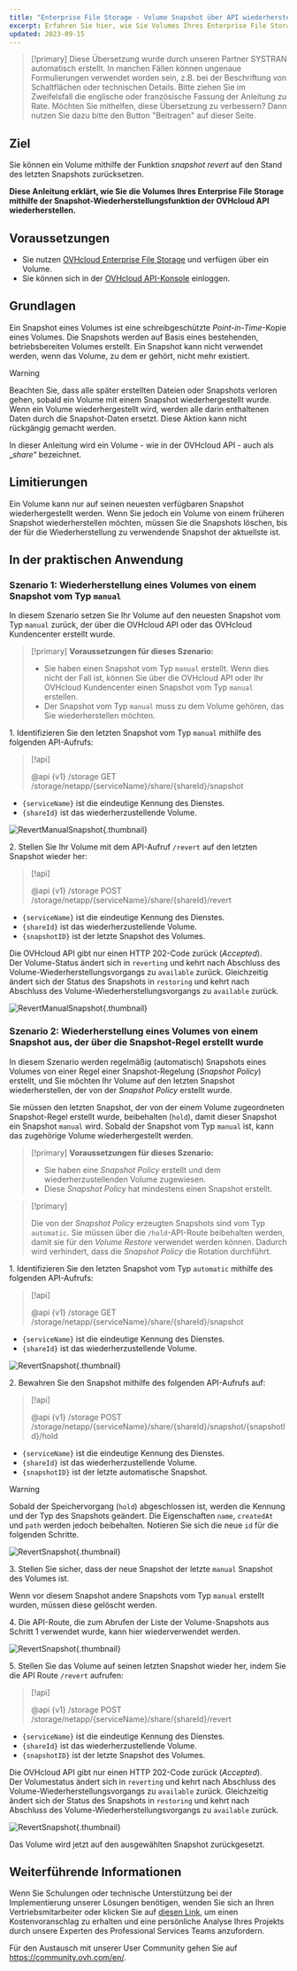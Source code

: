 ```yaml
---
title: "Enterprise File Storage - Volume Snapshot über API wiederherstellen"
excerpt: Erfahren Sie hier, wie Sie Volumes Ihres Enterprise File Storage mithilfe der Snapshot-Wiederherstellungsfunktion der OVHcloud API wiederherstellen können
updated: 2023-09-15
---
```


> [!primary]
> Diese Übersetzung wurde durch unseren Partner SYSTRAN automatisch erstellt. In manchen Fällen können ungenaue Formulierungen verwendet worden sein, z.B. bei der Beschriftung von Schaltflächen oder technischen Details. Bitte ziehen Sie im Zweifelsfall die englische oder französische Fassung der Anleitung zu Rate. Möchten Sie mithelfen, diese Übersetzung zu verbessern? Dann nutzen Sie dazu bitte den Button "Beitragen" auf dieser Seite.
>

## Ziel

Sie können ein Volume mithilfe der Funktion *snapshot revert* auf den Stand des letzten Snapshots zurücksetzen.

**Diese Anleitung erklärt, wie Sie die Volumes Ihres Enterprise File Storage mithilfe der Snapshot-Wiederherstellungsfunktion der OVHcloud API wiederherstellen.**

## Voraussetzungen

- Sie nutzen [OVHcloud Enterprise File Storage](https://www.ovhcloud.com/en-gb/storage-solutions/enterprise-file-storage/) und verfügen über ein Volume.
- Sie können sich in der [OVHcloud API-Konsole](https://api.ovh.com/) einloggen.

## Grundlagen

Ein Snapshot eines Volumes ist eine schreibgeschützte *Point-in-Time*-Kopie eines Volumes.
Die Snapshots werden auf Basis eines bestehenden, betriebsbereiten Volumes erstellt. Ein Snapshot kann nicht verwendet werden, wenn das Volume, zu dem er gehört, nicht mehr existiert.

> [!warning]
>
> Beachten Sie, dass alle später erstellten Dateien oder Snapshots verloren gehen, sobald ein Volume mit einem Snapshot wiederhergestellt wurde. Wenn ein Volume wiederhergestellt wird, werden alle darin enthaltenen Daten durch die Snapshot-Daten ersetzt. Diese Aktion kann nicht rückgängig gemacht werden.
>

In dieser Anleitung wird ein Volume - wie in der OVHcloud API - auch als „*share*“ bezeichnet.

## Limitierungen

Ein Volume kann nur auf seinen neuesten verfügbaren Snapshot wiederhergestellt werden. Wenn Sie jedoch ein Volume von einem früheren Snapshot wiederherstellen möchten, müssen Sie die Snapshots löschen, bis der für die Wiederherstellung zu verwendende Snapshot der aktuellste ist.

## In der praktischen Anwendung

### Szenario 1: Wiederherstellung eines Volumes von einem Snapshot vom Typ `manual`

In diesem Szenario setzen Sie Ihr Volume auf den neuesten Snapshot vom Typ `manual` zurück, der über die OVHcloud API oder das OVHcloud Kundencenter erstellt wurde.

> [!primary]
> **Voraussetzungen für dieses Szenario:**
>
> - Sie haben einen Snapshot vom Typ `manual` erstellt. Wenn dies nicht der Fall ist, können Sie über die OVHcloud API oder Ihr OVHcloud Kundencenter einen Snapshot vom Typ `manual` erstellen.
> - Der Snapshot vom Typ `manual` muss zu dem Volume gehören, das Sie wiederherstellen möchten.

1\. Identifizieren Sie den letzten Snapshot vom Typ `manual` mithilfe des folgenden API-Aufrufs:

> [!api]
>
> @api {v1} /storage GET /storage/netapp/{serviceName}/share/{shareId}/snapshot
>

- `{serviceName}` ist die eindeutige Kennung des Dienstes.
- `{shareId}` ist das wiederherzustellende Volume.

![RevertManualSnapshot](images/use_case_1_step_1.png){.thumbnail}

2\. Stellen Sie Ihr Volume mit dem API-Aufruf `/revert` auf den letzten Snapshot wieder her: 

> [!api]
>
> @api {v1} /storage POST /storage/netapp/{serviceName}/share/{shareId}/revert
>

- `{serviceName}` ist die eindeutige Kennung des Dienstes.
- `{shareId}` ist das wiederherzustellende Volume.
- `{snapshotID}` ist der letzte Snapshot des Volumes.

Die OVHcloud API gibt nur einen HTTP 202-Code zurück (*Accepted*).<br>
Der Volume-Status ändert sich in `reverting` und kehrt nach Abschluss des Volume-Wiederherstellungsvorgangs zu `available` zurück. Gleichzeitig ändert sich der Status des Snapshots in `restoring` und kehrt nach Abschluss des Volume-Wiederherstellungsvorgangs zu `available` zurück.

![RevertManualSnapshot](images/use_case_1_step_2.png){.thumbnail}

### Szenario 2: Wiederherstellung eines Volumes von einem Snapshot aus, der über die Snapshot-Regel erstellt wurde

In diesem Szenario werden regelmäßig (automatisch) Snapshots eines Volumes von einer Regel einer Snapshot-Regelung (*Snapshot Policy*) erstellt, und Sie möchten Ihr Volume auf den letzten Snapshot wiederherstellen, der von der *Snapshot Policy* erstellt wurde.

Sie müssen den letzten Snapshot, der von der einem Volume zugeordneten Snapshot-Regel erstellt wurde, beibehalten (`hold`), damit dieser Snapshot ein Snapshot `manual` wird. Sobald der Snapshot vom Typ `manual` ist, kann das zugehörige Volume wiederhergestellt werden.

> [!primary]
> **Voraussetzungen für dieses Szenario:**
>
> - Sie haben eine *Snapshot Policy* erstellt und dem wiederherzustellenden Volume zugewiesen.
> - Diese *Snapshot Policy* hat mindestens einen Snapshot erstellt.

> [!primary]
>
> Die von der *Snapshot Policy* erzeugten Snapshots sind vom Typ `automatic`. Sie müssen über die `/hold`-API-Route beibehalten werden, damit sie für den *Volume Restore* verwendet werden können. Dadurch wird verhindert, dass die *Snapshot Policy* die Rotation durchführt.
>

1\. Identifizieren Sie den letzten Snapshot vom Typ `automatic` mithilfe des folgenden API-Aufrufs:

> [!api]
>
> @api {v1} /storage GET /storage/netapp/{serviceName}/share/{shareId}/snapshot
>

- `{serviceName}` ist die eindeutige Kennung des Dienstes.
- `{shareId}` ist das wiederherzustellende Volume.

![RevertSnapshot](images/use_case_2_step_1.png){.thumbnail}

2\. Bewahren Sie den Snapshot mithilfe des folgenden API-Aufrufs auf: 

> [!api]
>
> @api {v1} /storage POST /storage/netapp/{serviceName}/share/{shareId}/snapshot/{snapshotId}/hold

- `{serviceName}` ist die eindeutige Kennung des Dienstes.
- `{shareId}` ist das wiederherzustellende Volume.
- `{snapshotID}` ist der letzte automatische Snapshot.

> [!warning]
>
> Sobald der Speichervorgang (`hold`) abgeschlossen ist, werden die Kennung und der Typ des Snapshots geändert. Die Eigenschaften `name`, `createdAt` und `path` werden jedoch beibehalten. Notieren Sie sich die neue `id` für die folgenden Schritte.
>

![RevertSnapshot](images/use_case_2_step_2.png){.thumbnail}

3\. Stellen Sie sicher, dass der neue Snapshot der letzte `manual` Snapshot des Volumes ist.

Wenn vor diesem Snapshot andere Snapshots vom Typ `manual` erstellt wurden, müssen diese gelöscht werden.

4\. Die API-Route, die zum Abrufen der Liste der Volume-Snapshots aus Schritt 1 verwendet wurde, kann hier wiederverwendet werden.

![RevertSnapshot](images/use_case_2_step_3.png){.thumbnail}

5\. Stellen Sie das Volume auf seinen letzten Snapshot wieder her, indem Sie die API Route `/revert` aufrufen:

> [!api]
>
> @api {v1} /storage POST /storage/netapp/{serviceName}/share/{shareId}/revert
>

- `{serviceName}` ist die eindeutige Kennung des Dienstes.
- `{shareId}` ist das wiederherzustellende Volume.
- `{snapshotID}` ist der letzte Snapshot des Volumes.

Die OVHcloud API gibt nur einen HTTP 202-Code zurück (*Accepted*).<br>
Der Volumestatus ändert sich in `reverting` und kehrt nach Abschluss des Volume-Wiederherstellungsvorgangs zu `available` zurück. Gleichzeitig ändert sich der Status des Snapshots in `restoring` und kehrt nach Abschluss des Volume-Wiederherstellungsvorgangs zu `available` zurück.

![RevertSnapshot](images/use_case_2_step_4.png){.thumbnail}

Das Volume wird jetzt auf den ausgewählten Snapshot zurückgesetzt.

## Weiterführende Informationen <a name="go-further"></a>

Wenn Sie Schulungen oder technische Unterstützung bei der Implementierung unserer Lösungen benötigen, wenden Sie sich an Ihren Vertriebsmitarbeiter oder klicken Sie auf [diesen Link](https://www.ovhcloud.com/de/professional-services/), um einen Kostenvoranschlag zu erhalten und eine persönliche Analyse Ihres Projekts durch unsere Experten des Professional Services Teams anzufordern.

Für den Austausch mit unserer User Community gehen Sie auf <https://community.ovh.com/en/>.
